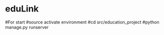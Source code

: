 # eduLink
#For start 
#source activate environment
#cd src/education_project
#python manage.py runserver
